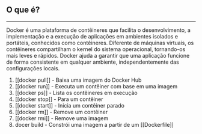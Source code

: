 ## O que é?
---
Docker é uma plataforma de contêineres que facilita o desenvolvimento, a implementação e a execução de aplicações em ambientes isolados e portáteis, conhecidos como contêineres. Diferente de máquinas virtuais, os contêineres compartilham o kernel do sistema operacional, tornando-os mais leves e rápidos. Docker ajuda a garantir que uma aplicação funcione de forma consistente em qualquer ambiente, independentemente das configurações locais.

1. [[docker pull]] - Baixa uma imagem do Docker Hub
2. [[docker run]] - Executa um contêiner com base em uma imagem
3. [[docker ps]] - Lista os contêineres em execução
4. [[docker stop]] - Para um contêiner
5. [[docker start]] - Inicia um contêiner parado
6. [[docker rm]] - Remove um contêiner
7. [[docker rmi]] - Remove uma imagem
8. docer build - Constrói uma imagem a partir de um [[Dockerfile]]